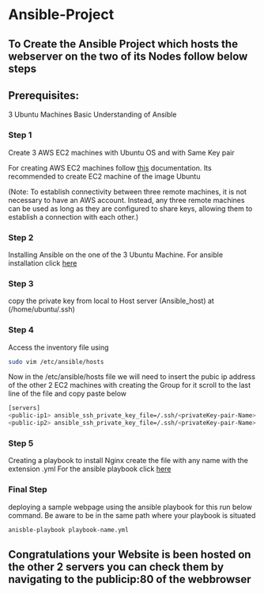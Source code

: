 # Ansible-Project

## To Create the Ansible Project which hosts the webserver on the two of its Nodes follow below steps

## Prerequisites:
3 Ubuntu Machines
Basic Understanding of Ansible

### Step 1

Create 3 AWS EC2 machines with Ubuntu OS and with Same Key pair

For creating AWS EC2 machines follow [this](https://docs.aws.amazon.com/efs/latest/ug/gs-step-one-create-ec2-resources.html) documentation. Its recommended to create EC2 machine of the image Ubuntu

(Note: To establish connectivity between three remote machines, it is not necessary to have an AWS account. Instead, any three remote machines can be used as long as they are configured to share keys, allowing them to establish a connection with each other.)

### Step 2

Installing Ansible on the one of the 3 Ubuntu Machine. For ansible installation click [here](https://github.com/sanket363/Ansible-Project-/blob/main/steps-to-install-ansible.md)

### Step 3

copy the private key from local to Host server (Ansible_host) at (/home/ubuntu/.ssh)

### Step 4

Access the inventory file using 
```bash
sudo vim /etc/ansible/hosts
```

Now in the /etc/ansible/hosts file we will need to insert the pubic ip address of the other 2 EC2 machines with creating the Group for it scroll to the last line of the file and copy paste below

```bash
[servers]
<public-ip1> ansible_ssh_private_key_file=/.ssh/<privateKey-pair-Name>
<public-ip2> ansible_ssh_private_key_file=/.ssh/<privateKey-pair-Name>
```
### Step 5

Creating a playbook to install Nginx create the file with any name with the extension .yml
For the ansible playbook click [here](https://github.com/sanket363/Ansible-Project-/blob/main/playbook.yml)

### Final Step

deploying a sample webpage using the ansible playbook for this run below command. Be aware to be in the same path where your playbook is situated

```bash
anisble-playbook playbook-name.yml
```

## Congratulations your Website is been hosted on the other 2 servers you can check them by navigating to the publicip:80 of the webbrowser
